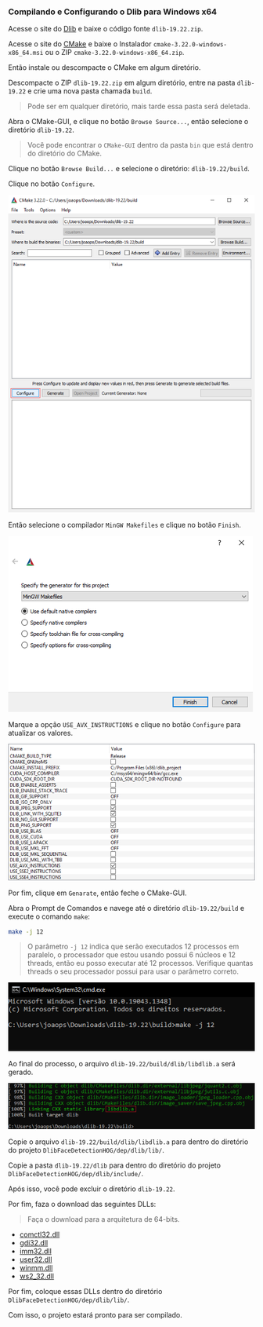 ### Compilando e Configurando o Dlib para Windows x64

Acesse o site do [Dlib](http://dlib.net/) e baixe o código fonte `dlib-19.22.zip`.

Acesse o site do [CMake](https://cmake.org/download/) e baixe o Instalador `cmake-3.22.0-windows-x86_64.msi` ou o ZIP `cmake-3.22.0-windows-x86_64.zip`.

Então instale ou descompacte o CMake em algum diretório.

Descompacte o ZIP `dlib-19.22.zip` em algum diretório, entre na pasta `dlib-19.22` e crie uma nova pasta chamada `build`.

> Pode ser em qualquer diretório, mais tarde essa pasta será deletada.

Abra o CMake-GUI, e clique no botão `Browse Source...`, então selecione o diretório `dlib-19.22`.

> Você pode encontrar o `CMake-GUI` dentro da pasta `bin` que está dentro do diretório do CMake.

Clique no botão `Browse Build...` e selecione o diretório: `dlib-19.22/build`.

Clique no botão `Configure`.

![cmake config](./images/cmake-config.png)

Então selecione o compilador `MinGW Makefiles` e clique no botão `Finish`.

![select compiler](./images/select-compiler.png)

Marque a opção `USE_AVX_INSTRUCTIONS` e clique no botão `Configure` para atualizar os valores.

![dlib config](./images/dlib-config.png)

Por fim, clique em `Genarate`, então feche o CMake-GUI.

Abra o Prompt de Comandos e navege até o diretório `dlib-19.22/build` e execute o comando `make`:

```bash
make -j 12
```

> O parâmetro `-j 12` indica que serão executados 12 processos em paralelo, o processador que estou usando possui 6 núcleos e 12 threads, então eu posso executar até 12 processos. Verifique quantas threads o seu processador possui para usar o parâmetro correto.

![cmd make](./images/cmd-make.png)

Ao final do processo, o arquivo `dlib-19.22/build/dlib/libdlib.a` será gerado.

![build lib](./images/build-lib.png)

Copie o arquivo `dlib-19.22/build/dlib/libdlib.a` para dentro do diretório do projeto `DlibFaceDetectionHOG/dep/dlib/lib/`.

Copie a pasta `dlib-19.22/dlib` para dentro do diretório do projeto `DlibFaceDetectionHOG/dep/dlib/include/`.

Após isso, você pode excluir o diretório `dlib-19.22`.

Por fim, faza o download das seguintes DLLs:

> Faça o download para a arquitetura de 64-bits.

- [comctl32.dll](https://pt.dll-files.com/comctl32.dll.html)
- [gdi32.dll](https://pt.dll-files.com/gdi32.dll.html)
- [imm32.dll](https://pt.dll-files.com/imm32.dll.html)
- [user32.dll](https://pt.dll-files.com/user32.dll.html)
- [winmm.dll](https://pt.dll-files.com/winmm.dll.html)
- [ws2_32.dll](https://pt.dll-files.com/ws2_32.dll.html)

Por fim, coloque essas DLLs dentro do diretório `DlibFaceDetectionHOG/dep/dlib/lib/`.

Com isso, o projeto estará pronto para ser compilado.